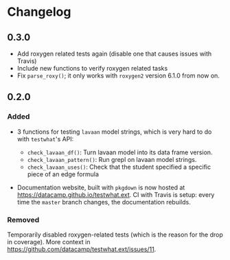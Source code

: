 # Changelog

## 0.3.0

- Add roxygen related tests again (disable one that causes issues with Travis)
- Include new functions to verify roxygen related tasks
- Fix `parse_roxy()`; it only works with `roxygen2` version 6.1.0 from now on.

## 0.2.0

### Added

- 3 functions for testing `lavaan` model strings, which is very hard to do with `testwhat`'s API:

  + `check_lavaan_df()`: Turn lavaan model into its data frame version.
  + `check_lavaan_pattern()`: Run grepl on lavaan model strings.
  + `check_lavaan_uses()`: Check that the student specified a specific piece of an edge formula

- Documentation website, built with `pkgdown` is now hosted at https://datacamp.github.io/testwhat.ext.
  CI with Travis is setup: every time the `master` branch changes, the documentation rebuilds.

### Removed

Temporarily disabled roxygen-related tests (which is the reason for the drop in coverage).
More context in https://github.com/datacamp/testwhat.ext/issues/11.
